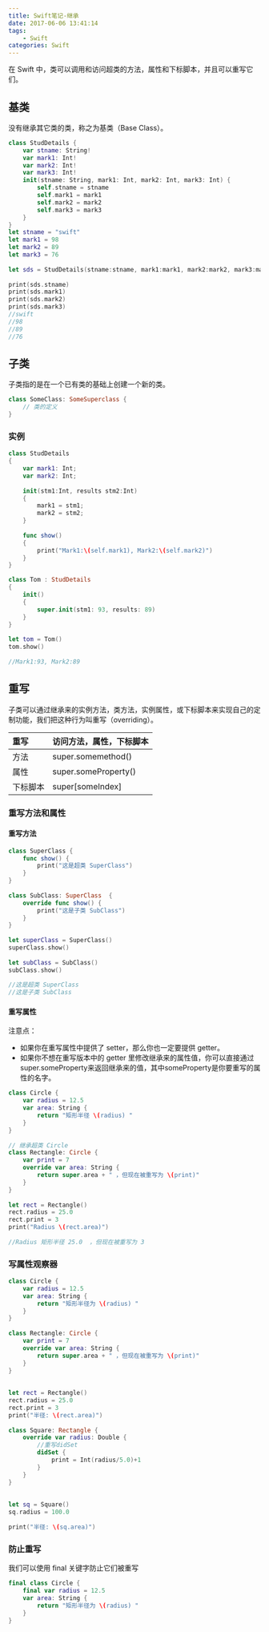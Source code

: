 ```yaml
---
title: Swift笔记-继承
date: 2017-06-06 13:41:14
tags: 
	- Swift 
categories: Swift 
---
```


在 Swift 中，类可以调用和访问超类的方法，属性和下标脚本，并且可以重写它们。

## 基类

没有继承其它类的类，称之为基类（Base Class）。


```swift
class StudDetails {
    var stname: String!
    var mark1: Int!
    var mark2: Int!
    var mark3: Int!
    init(stname: String, mark1: Int, mark2: Int, mark3: Int) {
        self.stname = stname
        self.mark1 = mark1
        self.mark2 = mark2
        self.mark3 = mark3
    }
}
let stname = "swift"
let mark1 = 98
let mark2 = 89
let mark3 = 76
  
let sds = StudDetails(stname:stname, mark1:mark1, mark2:mark2, mark3:mark3);
  
print(sds.stname)
print(sds.mark1)
print(sds.mark2)
print(sds.mark3)
//swift
//98
//89
//76
```

<!-- more -->

## 子类
子类指的是在一个已有类的基础上创建一个新的类。

```swift
class SomeClass: SomeSuperclass {
    // 类的定义
}
```

### 实例

```swift
class StudDetails
{
    var mark1: Int;
    var mark2: Int;
  
    init(stm1:Int, results stm2:Int)
    {
        mark1 = stm1;
        mark2 = stm2;
    }
  
    func show()
    {
        print("Mark1:\(self.mark1), Mark2:\(self.mark2)")
    }
}

class Tom : StudDetails
{
    init()
    {
        super.init(stm1: 93, results: 89)
    }
}
  
let tom = Tom()
tom.show()
  
//Mark1:93, Mark2:89
```

## 重写

子类可以通过继承来的实例方法，类方法，实例属性，或下标脚本来实现自己的定制功能，我们把这种行为叫重写（overriding）。


|重写|	访问方法，属性，下标脚本|
|:---|:---|
|方法|	super.somemethod()|
|属性|	super.someProperty()|
|下标脚本|	super[someIndex]|

### 重写方法和属性

#### 重写方法

```swift
class SuperClass {
    func show() {
        print("这是超类 SuperClass")
    }
}
  
class SubClass: SuperClass  {
    override func show() {
        print("这是子类 SubClass")
    }
}
  
let superClass = SuperClass()
superClass.show()
  
let subClass = SubClass()
subClass.show()
  
//这是超类 SuperClass
//这是子类 SubClass
```

#### 重写属性

注意点：
- 如果你在重写属性中提供了 setter，那么你也一定要提供 getter。
- 如果你不想在重写版本中的 getter 里修改继承来的属性值，你可以直接通过super.someProperty来返回继承来的值，其中someProperty是你要重写的属性的名字。

```swift
class Circle {
    var radius = 12.5
    var area: String {
        return "矩形半径 \(radius) "
    }
}
  
// 继承超类 Circle
class Rectangle: Circle {
    var print = 7
    override var area: String {
        return super.area + " ，但现在被重写为 \(print)"
    }
}
  
let rect = Rectangle()
rect.radius = 25.0
rect.print = 3
print("Radius \(rect.area)")
  
//Radius 矩形半径 25.0  ，但现在被重写为 3
```

### 写属性观察器

```swift
class Circle {
    var radius = 12.5
    var area: String {
        return "矩形半径为 \(radius) "
    }
}
  
class Rectangle: Circle {
    var print = 7
    override var area: String {
        return super.area + " ，但现在被重写为 \(print)"
    }
}
  
  
let rect = Rectangle()
rect.radius = 25.0
rect.print = 3
print("半径: \(rect.area)")
  
class Square: Rectangle {
    override var radius: Double {
        //重写didSet
        didSet {
            print = Int(radius/5.0)+1
        }
    }
}
  
  
let sq = Square()
sq.radius = 100.0
  
print("半径: \(sq.area)")
```

### 防止重写

我们可以使用 final 关键字防止它们被重写

```swift
final class Circle {
    final var radius = 12.5
    var area: String {
        return "矩形半径为 \(radius) "
    }
}
```